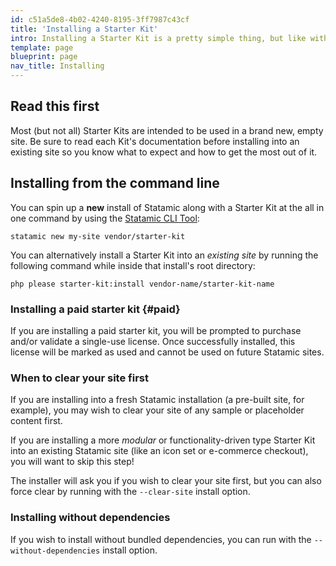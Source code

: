 ```yaml
---
id: c51a5de8-4b02-4240-8195-3ff7987c43cf
title: 'Installing a Starter Kit'
intro: Installing a Starter Kit is a pretty simple thing, but like with many things in life, there are a few different ways you can do it. Let's cover them all.
template: page
blueprint: page
nav_title: Installing
---
```

## Read this first

Most (but not all) Starter Kits are intended to be used in a brand new, empty site. Be sure to read each Kit's documentation before installing into an existing site so you know what to expect and how to get the most out of it.

## Installing from the command line

You can spin up a **new** install of Statamic along with a Starter Kit at the all in one command by using the [Statamic CLI Tool](https://github.com/statamic/cli):

``` shell
statamic new my-site vendor/starter-kit
```

You can alternatively install a Starter Kit into an _existing site_ by running the following command while inside that install's root directory:

``` shell
php please starter-kit:install vendor-name/starter-kit-name
```

### Installing a paid starter kit {#paid}

If you are installing a paid starter kit, you will be prompted to purchase and/or validate a single-use license. Once successfully installed, this license will be marked as used and cannot be used on future Statamic sites.

### When to clear your site first

If you are installing into a fresh Statamic installation (a pre-built site, for example), you may wish to clear your site of any sample or placeholder content first.

If you are installing a more _modular_ or functionality-driven type Starter Kit into an existing Statamic site (like an icon set or e-commerce checkout), you will want to skip this step!

The installer will ask you if you wish to clear your site first, but you can also force clear by running with the `--clear-site` install option.

### Installing without dependencies

If you wish to install without bundled dependencies, you can run with the `--without-dependencies` install option.
